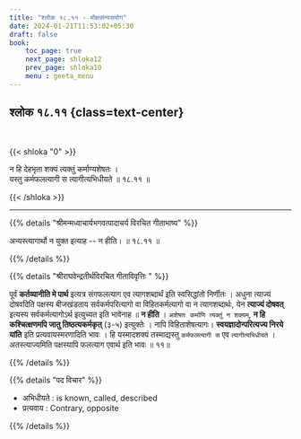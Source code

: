 ```yaml
---
title: "श्लोक १८.११ - मोक्षसंन्यसयोग"
date: 2024-01-21T11:53:02+05:30
draft: false
book:
    toc_page: true
    next_page: shloka12
    prev_page: shloka10
    menu : geeta_menu
---
```




## श्लोक १८.११ {class=text-center}

<br/>

{{< shloka  "0"  >}}

न हि देहभृता शक्यं त्यक्तुं कर्माण्यशेषतः ।  
यस्तु कर्मफलत्यागी स त्यागीत्यभिधीयते ॥ १८.११ ॥

{{< /shloka >}}

---


{{% details "श्रीमन्मध्वाचार्यभगवत्पादाचर्य विरचित  गीताभाष्य" %}}

अन्यस्त्यागार्थो न युक्त इत्याह -- न हीति। ॥ १८.११ ॥

{{% /details %}}



{{% details "श्रीराघवेन्द्रतीर्थविरचित गीताविवृत्तिः " %}}

पूर्वं **कर्तव्यानीति मे पार्थ** इत्यत्र संगफलत्याग एव त्यागशब्दार्थं इति 
स्वसिद्धांतो निर्णीतः । अधुना त्याज्यं दोषवदिति पक्षस्य बीजखंडताय 
सर्वकर्मपरित्यागो वा विहितकर्मत्यागो वा न त्यागशब्दार्थः, येन 
**त्याज्यं दोषवत्** इत्यस्य सर्वकर्मत्यागोऽर्थ इत्युच्यत इति भावेनाह ॥ 
**न हीति** । `अशेषतः कर्माणि त्यक्तुं न शक्यम्‌`, 
**न हि कश्चित्क्षणमपि जातु तिष्ठत्यकर्मकृत्‌** (३-५)
इत्युक्तेः । नापि विहिताशेषत्यागः। 
**स्वयज्ञादोन्परित्यज्य निरये यांति** 
इति प्रत्यवायस्मरणादिति भावः । हि यस्मादशक्यं तस्माद्यस्तु
`कर्मफलत्यागी स` एव `त्यागीत्यभिधीयते` । अतस्त्याज्यमिति 
पक्षस्यापि फलत्याग एवार्थ इति भावः ॥ ११॥

{{% /details %}}



{{% details "पद विचार" %}}

- अभिधीयते : is known, called, described 
- प्रत्यवाय : Contrary, opposite

{{% /details %}}
